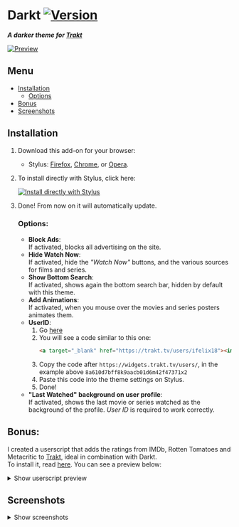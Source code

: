 # Darkt [![Version][version]][1] <!-- [![Downloads][downloads]][1] [![Size][size]][1] [![Install directly with Stylus][stylus]][2] [![GitHub stars][stars]][3] [![GitHub watchers][watchers]][4] [![GitHub open issues][open issues]][5] [![GitHub closed issues][closed issues]][5] [![GitHub license][license]][6] [![GitHub last commit][last commit]][7] [![devDependencies][devdependencies]][8] [![Badges][badges]][1] -->
**_A darker theme for [Trakt]_**

[![Preview]][Screenshots]

## Menu
* [Installation]
    * [Options]
* [Bonus]
* [Screenshots]

## Installation
1. Download this add-on for your browser:
    * Stylus: [Firefox], [Chrome], or [Opera].
2. To install directly with Stylus, click here:</br>

    [![Install directly with Stylus][Darkt]][2]</br>
3. Done! From now on it will automatically update.

    ### Options:
    * **Block Ads**:</br>
        If activated, blocks all advertising on the site.
    * **Hide Watch Now**:</br>
        If activated, hide the *"Watch Now"* buttons, and the various sources for films and series.
    * **Show Bottom Search**:</br>
        If activated, shows again the bottom search bar, hidden by default with this theme.
    * **Add Animations**:</br>
        If activated, when you mouse over the movies and series posters animates them.
    * **UserID**:</br>
        1. Go [here][9]
        2. You will see a code similar to this one:
            ```html
            <a target="_blank" href="https://trakt.tv/users/ifelix18"><img width="500" height="40" alt="iFelix18" src="https://widgets.trakt.tv/users/8a610d7bff8k9aacb01d6m42f47371x2/watched/thin@2x.jpg" /></a>
            ```
        3. Copy the code after `https://widgets.trakt.tv/users/`, in the example above `8a610d7bff8k9aacb01d6m42f47371x2`
        4. Paste this code into the theme settings on Stylus.
        5. Done!
    * **"Last Watched" background on user profile**:</br>
        If activated, shows the last movie or series watched as the background of the profile. *User ID* is required to work correctly.

## Bonus:
I created a userscript that adds the ratings from IMDb, Rotten Tomatoes and Metacritic to [Trakt], ideal in combination with Darkt.</br>
To install it, read [here][10]. You can see a preview below:
<details><summary>Show userscript preview</summary>

Before: [![Before]][Bonus]
After: [![After]][Bonus]
</details>

## Screenshots
<details><summary>Show screenshots</summary>

[![Dashboard]][Screenshots]

[![Movies]][Screenshots]

[![Series]][Screenshots]
</details>

<!-- BADGES -->
<!-- [version]: https://flat.badgen.net/runkit/darkt-version-x50gdflybqni -->
[version]: https://flat.badgen.net/runkit/darkt-develop-version-2hojcyz9l010
[1]: #
[downloads]: https://flat.badgen.net/runkit/darkt-downloads-uwi9p1h6k5p3
[size]: https://flat.badgen.net/badgesize/normal/iFelix18/Darkt/master/darkt.user.css
[stylus]: https://flat.badgen.net/badge/install%20directly%20with/Stylus/00ADAD "Click here!"
<!-- [2]: https://bit.ly/InstallDarkt -->
[2]: https://raw.githubusercontent.com/iFelix18/Darkt/develop/darkt.user.css
[stars]: https://flat.badgen.net/github/stars/iFelix18/Darkt
[3]: https://github.com/iFelix18/Darkt/stargazers
[watchers]: https://flat.badgen.net/github/watchers/iFelix18/Darkt
[4]: https://github.com/iFelix18/Darkt/watchers
[open issues]: https://flat.badgen.net/github/open-issues/iFelix18/Darkt
[closed issues]: https://flat.badgen.net/github/closed-issues/iFelix18/Darkt
[5]: https://github.com/iFelix18/Darkt/issues
[license]: https://flat.badgen.net/github/license/iFelix18/Darkt
[6]: https://creativecommons.org/licenses/by-sa/4.0/
[last commit]: https://flat.badgen.net/github/last-commit/iFelix18/Darkt
[7]: https://github.com/iFelix18/Darkt/commits/master
[devdependencies]: https://flat.badgen.net/david/dev/iFelix18/Darkt
[8]: https://david-dm.org/iFelix18/Darkt?type=dev
[badges]: https://flat.badgen.net/badge/amount%20of%20badges/12/orange

<!-- TRAKT LINK -->
[Trakt]: https://trakt.tv

<!-- PREVIEW -->
[Preview]: https://i.imgur.com/jYMxfKZ.png "Click to see more screenshots"

<!-- MENU -->
[Installation]: README.md#installation
[Options]: README.md#options
[Bonus]: README.md#bonus
[Screenshots]: README.md#screenshots

<!-- STYLUS DOWNLOAD -->
[Firefox]: https://addons.mozilla.org/firefox/addon/styl-us/
[Chrome]: https://chrome.google.com/webstore/detail/clngdbkpkpeebahjckkjfobafhncgmne
[Opera]: https://addons.opera.com/extensions/details/stylus/

<!-- INSTALL DARKT BADGE -->
[Darkt]: https://flat.badgen.net/badge/Darkt/install/00ADAD "Click here!"

<!-- HOW TO LINK -->
[9]: https://trakt.tv/widgets/watched

<!-- USERSCRIPT -->
[10]: userscripts/README.md
[Before]: https://i.imgur.com/60VLj5m.png "Before"
[After]: https://i.imgur.com/xi2QUCm.png "After"

<!-- SCREENSHOTS -->
[Dashboard]: https://i.imgur.com/ms58jKT.png "Dashboard"
[Movies]: https://i.imgur.com/Mqmkcef.png "Movies"
[Series]: https://i.imgur.com/SE9EVV0.png "Series"
